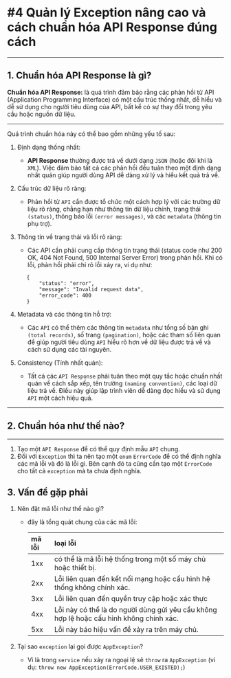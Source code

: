 # #4 Quản lý Exception nâng cao và cách chuẩn hóa API Response đúng cách

***

## 1. Chuẩn hóa API Response là gì?

**Chuẩn hóa API Response:** là quá trình đảm bảo rằng các phản hồi từ API (Application Programming Interface) có một cấu
trúc thống nhất, dễ hiểu và dễ sử dụng cho người tiêu dùng của API, bất kể có sự thay đổi trong yêu cầu hoặc nguồn dữ
liệu.

***
Quá trình chuẩn hóa này có thể bao gồm những yếu tố sau:

1. Định dạng thống nhất:
    - **API Response** thường được trả về dưới dạng `JSON` (hoặc đôi khi là `XML`). Việc đảm bảo tất cả các phản hồi đều
      tuân theo một định dạng nhất quán giúp người dùng API dễ dàng xử lý và hiểu kết quả trả về.

2. Cấu trúc dữ liệu rõ ràng:
    - Phản hồi từ `API` cần được tổ chức một cách hợp lý với các trường dữ liệu rõ ràng, chẳng hạn như thông tin dữ liệu
      chính, trạng thái `(status)`, thông báo lỗi `(error messages)`, và các `metadata` (thông tin phụ trợ).

3. Thông tin về trạng thái và lỗi rõ ràng:
    - Các API cần phải cung cấp thông tin trạng thái (status code như 200 OK, 404 Not Found, 500 Internal Server Error)
      trong phản hồi. Khi có lỗi, phản hồi phải chỉ rõ lỗi xảy ra, ví dụ như:
     ```
        {
            "status": "error",
            "message": "Invalid request data",
            "error_code": 400
        }
     ```
4. Metadata và các thông tin hỗ trợ:
    - Các `API` có thể thêm các thông tin `metadata` như tổng số bản ghi `(total records)`, số trang `(pagination)`,
      hoặc các tham số liên quan để giúp người tiêu dùng `API` hiểu rõ hơn về dữ liệu được trả về và cách sử dụng các
      tài nguyên.
5. Consistency (Tính nhất quán):
    - Tất cả các `API Response` phải tuân theo một quy tắc hoặc chuẩn nhất quán về cách sắp xếp, tên
      trường `(naming convention)`, các loại dữ liệu trả về. Điều này giúp lập trình viên dễ dàng đọc hiểu và sử
      dụng `API` một cách hiệu quả.

***

## 2. Chuẩn hóa như thế nào?

***

1. Tạo một `API Response` để có thể quy định mẫu `API` chung.
2. Đối với `Exception` thì ta nên tạo một `enum` `ErrorCode` để có thể định nghĩa các mã lỗi và đó là lỗi gì. Bên cạnh
   đó ta cũng cần tạo một `ErrorCode` cho tất cả `exception` mà ta chưa định nghĩa.

## 3. Vấn đề gặp phải

1. Nên đặt mã lỗi như thế nào gì?
    - đây là tổng quát chung của các mã lỗi:

      | mã lỗi | loại lỗi                                                                                |
      |:-------|:----------------------------------------------------------------------------------------|
      | 1xx    | có thể là mã lỗi hệ thống trong một số máy chủ hoặc thiết bị.                           |
      | 2xx    | Lỗi liên quan đến kết nối mạng hoặc cấu hình hệ thống không chính xác.                  |
      | 3xx    | Lỗi liên quan đến quyền truy cập hoặc xác thực                                          |
      | 4xx    | Lỗi này có thể là do người dùng gửi yêu cầu không hợp lệ hoặc cấu hình không chính xác. |
      | 5xx    | Lỗi này báo hiệu vấn đề xảy ra trên máy chủ.                                            |

2. Tại sao `exception` lại gọi được `AppException`?
    - Vì là trong `service` nếu xảy ra ngoại lệ sẽ `throw` ra `AppException` (ví
      dụ: `throw new AppException(ErrorCode.USER_EXISTED);`)